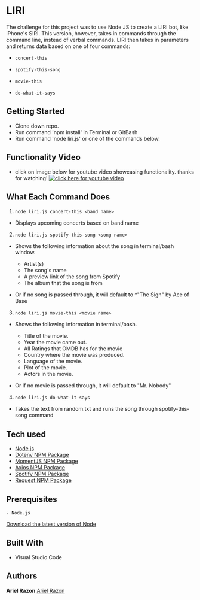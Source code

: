 # LIRI

The challenge for this project was to use Node JS to create a LIRI bot, like iPhone's SIRI. This version, however, takes in commands through the command line, instead of verbal commands. LIRI then takes in parameters and returns data based on one of four commands:

  * `concert-this`

  * `spotify-this-song`

  * `movie-this`

  * `do-what-it-says`

## Getting Started

- Clone down repo.
- Run command 'npm install' in Terminal or GitBash
- Run command 'node liri.js' or one of the commands below.

## Functionality Video
* click on image below for youtube video showcasing functionality. thanks for watching!
[![click here for youtube video](http://img.youtube.com/vi/66GtiBy-CPI/0.jpg)](http://www.youtube.com/watch?v=66GtiBy-CPI "LIRI")

## What Each Command Does

1. `node liri.js concert-this <band name>`

  * Displays upcoming concerts based on band name

2. `node liri.js spotify-this-song <song name>`

  * Shows the following information about the song in terminal/bash window.
    * Artist(s)
    * The song's name
    * A preview link of the song from Spotify
    * The album that the song is from

  * Or if no song is passed through, it will default to
    *"The Sign" by Ace of Base

3. `node liri.js movie-this <movie name>`

  * Shows the following information in terminal/bash.

    * Title of the movie.
    * Year the movie came out.
    * All Ratings that OMDB has for the movie
    * Country where the movie was produced.
    * Language of the movie.
    * Plot of the movie.
    * Actors in the movie.
   

  * Or if no movie is passed through, it will default to "Mr. Nobody"

4. `node liri.js do-what-it-says`

  * Takes the text from random.txt and runs the song through spotify-this-song command

## Tech used
- [Node.js](https://nodejs.org/en/)
- [Dotenv NPM Package](https://www.npmjs.com/package/dotenv)
- [MomentJS NPM Package](https://www.npmjs.com/package/moment)
- [Axios NPM Package](https://www.npmjs.com/package/axios)
- [Spotify NPM Package](https://www.npmjs.com/package/node-spotify-api)
- [Request NPM Package](https://www.npmjs.com/package/request)

## Prerequisites
```
- Node.js 
```
[Download the latest version of Node](https://nodejs.org/en/)
## Built With

* Visual Studio Code

## Authors
**Ariel Razon** [Ariel Razon](https://www.github.com/happyliltrees)
